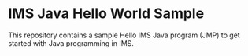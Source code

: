 # IMS Java Hello World Sample
This repository contains a sample Hello IMS Java program (JMP) to get started with Java programming in IMS.

